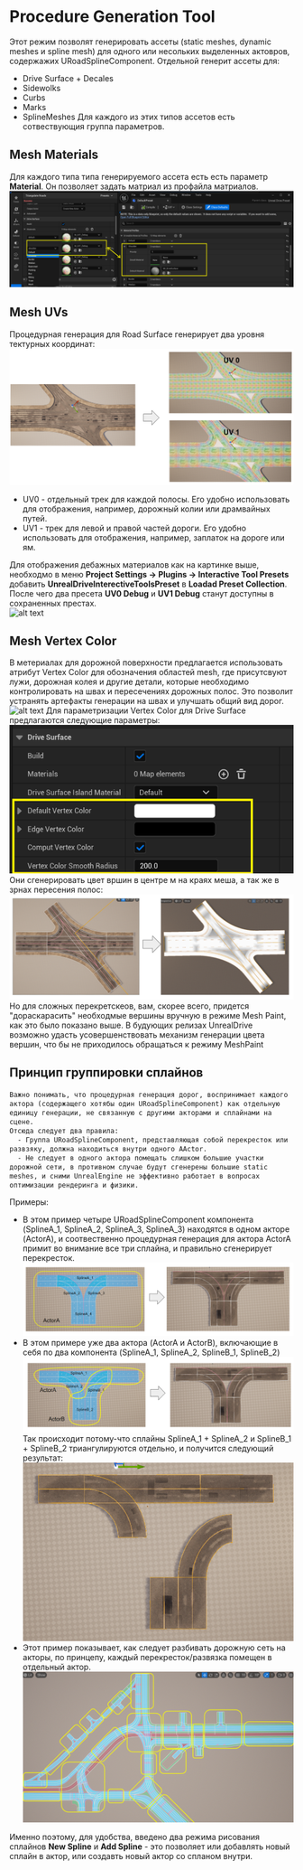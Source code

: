 
# Procedure Generation Tool
Этот режим позволят генерировать ассеты (static meshes, dynamic meshes и spline mesh) для одного или несольких выделенных актовров, содержажих URoadSplineComponent. Отдельной генерит ассеты для:
  - Drive Surface + Decales
  - Sidewolks
  - Curbs
  - Marks
  - SplineMeshes
Для каждого из этих типов ассетов есть сотвествующия группа параметров.

## Mesh Materials
Для каждого типа типа генерируемого ассета есть есть параметр **Material**. Он позволяет задать матриал из профайла матриалов.
![alt text](img/gen-materials.png)

## Mesh UVs
Процедурная генерация для Road Surface генерирует два уровня тектурных координат:
![alt text](img/TexCoords.png)
  - UV0 - отдельный трек для каждой полосы. Его удобно использовать для отображения, например, дорожный колии или драмвайных путей.
  - UV1 - трек для левой и правой частей дороги. Его удобно использовать для отображения, например, заплаток на дороге или ям.

Для отображения дебажных материалов как на картинке выше, необходмо в меню **Project Settings -> Plugins -> Interactive Tool Presets** добавить **UnrealDriveInterectiveToolsPreset** в **Loadad Preset Collection**. После чего два пресета **UV0 Debug** и **UV1 Debug** станут доступны в сохраненных престах.  
![alt text](img/debug-tex-coords.gif)

## Mesh Vertex Color
В метериалах для дорожной поверхности предлагается использовать атрибут Vertex Color для обозначения областей mesh, где присутсвуют лужи, дорожная колея и другие детали, которые необходимо контролировать на швах и пересечениях дорожных полос. Это позволит устранять артефакты генерации на швах и улучшать общий вид дорог.   
![alt text](img/VertexColor2.gif)
Для параметризации Vertex Color для Drive Surfaсe предлагаются следующие параметры:  
![alt text](img/VertexColor3.png)  
Они сгенерировать цвет вршин в центре м на краях меша, а так же в зрнах пересения полос:  
![alt text](img/VertexColor.png)  
Но для сложных перекретскеов, вам, скорее всего, придется "дораскарасить" необходмые вершины вручную в режиме Mesh Paint, как это было показано выше. В будующих релизах UnrealDrive возможно удасть усовершенствовать механизм генерации цвета вершин, что бы не приходилось обращаться к режиму MeshPaint

## Принцип группировки сплайнов
```{Important}
Важно понимать, что процедурная генерация дорог, воспринимает каждого актора (содержащего хотябы один URoadSplineComponent) как отдельную единицу генерации, не связанную с другими акторами и сплайнами на сцене.
Отсюда следует два правила:
  - Группа URoadSplineComponent, представляющая собой перекресток или развзяку, должна находиться внутри одного AActor.
  - Не следует в одного актора помещать слишком большие участки дорожной сети, в противном случае будут сгенерены большие static meshes, и сними UnrealEngine не эффективно работает в вопросах оптимизации рендеринга и физики.
```

Примеры:  
  - В этом пример четыре URoadSplineComponent компонента (SplineA_1, SplineA_2, SplineA_3, SplineA_3) находятся в одном акторе (ActorA), и соотвественно процедурная генерация для актора ActorA примит во внимание все три сплайна, и правильно сгенерирует перекресток.  
  ![alt text](img/good-mesh-gen.png)
  - В этом примере уже два актора (ActorA и ActorB), включающие в себя по два компонента (SplineA_1, SplineA_2, SplineB_1, SplineB_2)
  ![alt text](img/bad-mesh-gen.png)  
  Так происходит потому-что сплайны SplineA_1 + SplineA_2 и SplineB_1 + SplineB_2 триангулируются отдельно, и получится следующий результат:  
  ![alt text](img/bad-mesh-gen2.png)  
  - Этот пример показывает, как следует разбивать дорожную сеть на акторы, по принцепу, каждый перекресток/развязка помещен в отдельный актор.  
  ![alt text](img/actor-groups.png)  

Именно поэтому, для удобства, введено два режима рисования сплайнов **New Spline** и **Add Spline** - это позволяет или добавлять новый сплайн в актор, или создавть новый актор со спланом внутри.
